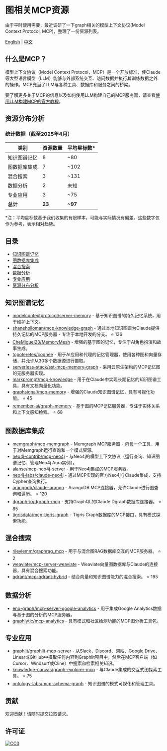 # 图相关MCP资源

由于平时使用需要，最近调研了一下graph相关的模型上下文协议(Model Context Protocol, MCP)，整理了一份资源列表。

[English](README.md) | [中文](README.zh-CN.md)

## 什么是MCP？

模型上下文协议（Model Context Protocol，MCP）是一个开放标准，使Claude等大型语言模型（LLM）能够与外部系统交互、访问数据并执行其训练数据之外的操作。MCP充当了LLM与各种工具、数据库和服务之间的桥梁。

要了解更多关于MCP的信息以及如何使用LLM构建自己的MCP服务器，请查看[使用LLM构建MCP的官方教程](https://modelcontextprotocol.io/tutorials/building-mcp-with-llms)。

## 资源分布分析

### 统计数据（截至2025年4月）

| 类别 | 资源数量 | 平均星标数* |
|------|----------|------------|
| 知识图谱记忆 | 8 | ~80 |
| 图数据库集成 | 7 | ~102 |
| 混合搜索 | 3 | ~131 |
| 数据分析 | 2 | 未知 |
| 专业应用 | 3 | ~75 |
| **总计** | **23** | **~97** |

*注：平均星标数基于我们收集的有限样本，可能与实际情况有偏差。这些数字仅作为参考，表示相对趋势。


## 目录

- [知识图谱记忆](#知识图谱记忆)
- [图数据库集成](#图数据库集成)
- [混合搜索](#混合搜索)
- [数据分析](#数据分析)
- [专业应用](#专业应用)
- [资源分布分析](#资源分布分析)

## 知识图谱记忆

- [modelcontextprotocol/server-memory](https://github.com/modelcontextprotocol/servers/tree/main/src/memory) - 基于知识图谱的持久记忆系统，用于维护上下文。
- [shaneholloman/mcp-knowledge-graph](https://github.com/shaneholloman/mcp-knowledge-graph) - 通过本地知识图谱为Claude提供持久记忆的MCP服务器 - 专注于本地开发的分支。 ⭐ 126
- [CheMiguel23/MemoryMesh](https://github.com/CheMiguel23/MemoryMesh) - 增强的基于图的记忆，专注于AI角色扮演和故事生成。
- [topoteretes/cognee](https://github.com/topoteretes/cognee) - 用于AI应用和代理的记忆管理器，使用各种图和向量存储，并允许从30多个数据源进行摄取。
- [serverless-stack/sst-mcp-memory-graph](https://smithery.ai/server/@serverless-stack/sst-mcp-memory-graph) - 采用云原生架构的MCP记忆图的无服务器实现。
- [markprompt/mcp-knowledge](https://smithery.ai/server/@markprompt/mcp-knowledge) - 用于在Claude中实现长期记忆的知识图谱工具，具有文档向量化功能。
- [graphsignal/mcp-memory](https://github.com/graphsignal/mcp-memory) - 增强的Claude知识图谱记忆，具有可视化功能。 ⭐ 45
- [remember-ai/graph-memory](https://github.com/remember-ai/graph-memory) - 基于图的MCP记忆服务器，专注于实体关系和上下文感知检索。 ⭐ 68

## 图数据库集成

- [memgraph/mcp-memgraph](https://github.com/memgraph/mcp-memgraph) - Memgraph MCP服务器 - 包含一个工具，用于对Memgraph运行查询和一个模式资源。
- [neo4j-contrib/mcp-neo4j](https://github.com/neo4j-contrib/mcp-neo4j) - 与Neo4j的模型上下文协议（运行查询、知识图谱记忆、管理Neo4j Aura实例）。
- [alanse/mcp-neo4j-server](https://github.com/alanse/mcp-neo4j-server) - 用于Neo4j集成的MCP服务器。
- [neo4j-labs/claude-neo4j](https://smithery.ai/server/@neo4j-labs/claude-neo4j) - 通过MCP实现的官方Neo4j与Claude集成，支持Cypher查询执行。
- [arangodb/claude-arango](https://github.com/arangodb/claude-arango) - ArangoDB MCP连接器，允许Claude进行图查询和遍历。 ⭐ 120
- [dgraph-io/dgraph-mcp](https://github.com/dgraph-io/dgraph-mcp) - 支持GraphQL的Claude Dgraph数据库连接器。 ⭐ 85
- [tigrisdata/mcp-tigris-graph](https://smithery.ai/server/@tigrisdata/mcp-tigris-graph) - Tigris Graph数据库的MCP接口，具有模式探索功能。

## 混合搜索

- [rileylemm/graphrag_mcp](https://github.com/rileylemm/graphrag_mcp) - 用于与混合图RAG数据库交互的MCP服务器。 ⭐ 2
- [weaviate/mcp-server-weaviate](https://github.com/weaviate/mcp-server-weaviate) - Weaviate向量图数据库与Claude的连接器，具有混合搜索功能。
- [qdrant/mcp-qdrant-hybrid](https://github.com/qdrant/mcp-qdrant-hybrid) - 结合向量和知识图谱能力的混合搜索。 ⭐ 195

## 数据分析

- [eno-graph/mcp-server-google-analytics](https://smithery.ai/server/@eno-graph/mcp-server-google-analytics) - 用于集成Google Analytics数据与基于图的分析的MCP服务器。
- [graphlytic/mcp-analytics](https://smithery.ai/server/@graphlytic/mcp-analytics) - 具有模式和社区检测功能的MCP图分析工具包。

## 专业应用

- [graphlit/graphlit-mcp-server](https://github.com/graphlit/graphlit-mcp-server) - 从Slack、Discord、网站、Google Drive、Linear或GitHub中摄取任何内容到Graphlit项目中，然后在MCP客户端（如Cursor、Windsurf或Cline）中搜索和检索相关知识。
- [knowledge-canvas/graph-explorer-mcp](https://github.com/knowledge-canvas/graph-explorer-mcp) - 与Claude集成的交互式图探索工具。 ⭐ 75
- [ontology-labs/mcp-schema-graph](https://smithery.ai/server/@ontology-labs/mcp-schema-graph) - 知识图谱的模式可视化和管理工具。


## 贡献

欢迎贡献！请随时提交拉取请求。

## 许可证

[![CC0](https://mirrors.creativecommons.org/presskit/buttons/88x31/svg/cc-zero.svg)](https://creativecommons.org/publicdomain/zero/1.0/)